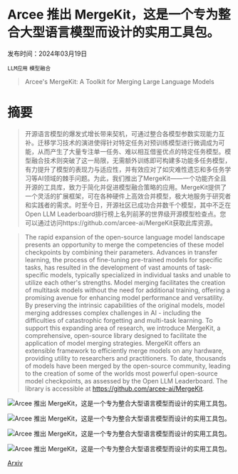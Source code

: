 # Arcee 推出 MergeKit，这是一个专为整合大型语言模型而设计的实用工具包。

发布时间：2024年03月19日

`LLM应用` `模型融合`

> Arcee's MergeKit: A Toolkit for Merging Large Language Models

# 摘要

> 开源语言模型的爆发式增长带来契机，可通过整合各模型参数实现能力互补。迁移学习技术的演进使得针对特定任务对预训练模型进行微调成为可能，从而产生了大量专注单一任务、难以相互借鉴优点的特定任务模型。模型融合技术则突破了这一局限，无需额外训练即可构建多功能多任务模型，有力提升了模型的表现力与适应性，并有效应对了如灾难性遗忘和多任务学习等AI领域的棘手问题。为此，我们推出了MergeKit——一个功能齐全且开源的工具库，致力于简化并促进模型融合策略的应用。MergeKit提供了一个灵活的扩展框架，可在各种硬件上高效合并模型，极大地服务于研究者和实践者的需求。时至今日，开源社区已成功合并数千个模型，其中不乏在Open LLM Leaderboard排行榜上名列前茅的世界级开源模型检查点。您可以通过访问https://github.com/arcee-ai/MergeKit获取此库资源。

> The rapid expansion of the open-source language model landscape presents an opportunity to merge the competencies of these model checkpoints by combining their parameters. Advances in transfer learning, the process of fine-tuning pre-trained models for specific tasks, has resulted in the development of vast amounts of task-specific models, typically specialized in individual tasks and unable to utilize each other's strengths. Model merging facilitates the creation of multitask models without the need for additional training, offering a promising avenue for enhancing model performance and versatility. By preserving the intrinsic capabilities of the original models, model merging addresses complex challenges in AI - including the difficulties of catastrophic forgetting and multi-task learning. To support this expanding area of research, we introduce MergeKit, a comprehensive, open-source library designed to facilitate the application of model merging strategies. MergeKit offers an extensible framework to efficiently merge models on any hardware, providing utility to researchers and practitioners. To date, thousands of models have been merged by the open-source community, leading to the creation of some of the worlds most powerful open-source model checkpoints, as assessed by the Open LLM Leaderboard. The library is accessible at https://github.com/arcee-ai/MergeKit.

![Arcee 推出 MergeKit，这是一个专为整合大型语言模型而设计的实用工具包。](../../../paper_images/2403.13257/model_merging_classification.png)

![Arcee 推出 MergeKit，这是一个专为整合大型语言模型而设计的实用工具包。](../../../paper_images/2403.13257/mergekit_paper_schematic.png)

![Arcee 推出 MergeKit，这是一个专为整合大型语言模型而设计的实用工具包。](../../../paper_images/2403.13257/star_history.png)

![Arcee 推出 MergeKit，这是一个专为整合大型语言模型而设计的实用工具包。](../../../paper_images/2403.13257/top50_totalplot_averageonly_march15th.png)

[Arxiv](https://arxiv.org/abs/2403.13257)